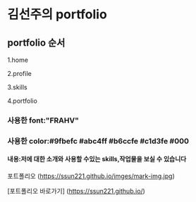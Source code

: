 # 김선주의 portfolio

## portfolio 순서
1.home

2.profile

3.skills

4.portfolio

### 사용한 font:"FRAHV"
### 사용한 color:#9fbefc #abc4ff #b6ccfe #c1d3fe #000

#### 내용:저에 대한 소개와 사용할 수있는 skills,작업물을 보실 수 있습니다

포트폴리오 (https://ssun221.github.io/imges/mark-img.jpg)


[포트폴리오 바로가기] (https://ssun221.github.io/)


